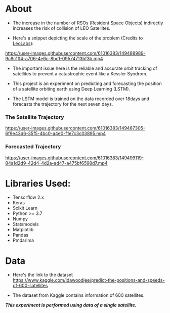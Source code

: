 # About

- The increase in the number of RSOs (Resident Space Objects) indirectly increases the risk of collision of LEO Satellites.

- Here's a snippet depicting the scale of the problem (Credits to [LeoLabs](https://leolabs.space)):

https://user-images.githubusercontent.com/61016383/149488989-9c8c1ff4-a706-4e6c-8bc1-09574713bf3b.mp4

- The important issue here is the reliable and accurate orbit tracking of satellites to prevent a catastrophic event like a Kessler Syndrom.

- This project is an experiment on predicting and forecasting the position of a satellite orbiting earth using Deep Learning (LSTM).

- The LSTM model is trained on the data recorded over 18days and forecasts the trajectory for the next seven days. 

### The Satellite Trajectory

https://user-images.githubusercontent.com/61016383/149487305-6f9e43d6-35f5-4bc0-a4e0-f1e7c3c03895.mp4

### Forecasted Trajectory

https://user-images.githubusercontent.com/61016383/149499119-84a1d2d9-42d4-4d2a-ad47-a475bf6598d7.mp4
    
    
# Libraries Used:
- Tensorflow 2.x
- Keras
- Scikit Learn
- Python >= 3.7
- Numpy
- Statsmodels
- Matplotlib
- Pandas
- Pmdarima


# Data

- Here's the link to the dataset <https://www.kaggle.com/idawoodjee/predict-the-positions-and-speeds-of-600-satellites>

- The dataset from Kaggle contains information of 600 satellites. 
 
 ***This experiment is performed using data of a single satellite.***

